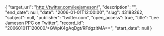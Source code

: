 {
  "target_url": "http://twitter.com/leejameson/", 
  "description": "", 
  "end_date": null, 
  "date": "2006-01-01T12:00:00", 
  "slug": 43188262, 
  "subject": null, 
  "publisher": "twitter.com", 
  "open_access": true, 
  "title": "Lee Jameson PPC on Twitter", 
  "record_id": "20060101T120000/+GWpK4gAqDgt/RFdgzItMA==", 
  "start_date": null
}

